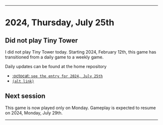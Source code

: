 
***

# 2024, Thursday, July 25th

## Did not play Tiny Tower

<!-- TODO: For each weekly entry, make sure the date is correct. The day of the week should be modified in 4 places !-->

I did not play Tiny Tower today. Starting 2024, February 12th, this game has transitioned from a daily game to a weekly game.

Daily updates can be found at the home repository

- [:octocat: `see the entry for 2024, July 25th`](https://github.com/seanpm2001/SeansLifeArchive_Images_TinyTower/tree/master/tiny%20tower/2024/07_July/25/) 
- [`(alt link)`](/tiny%20tower/2024/07_July/25/)

## Next session

This game is now played only on Monday. Gameplay is expected to resume on 2024, Monday, July 29th.

***
